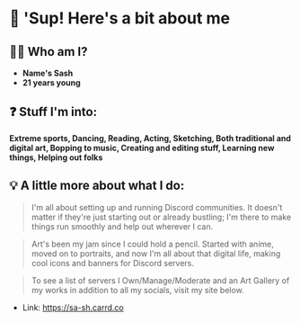 # 👋 'Sup! Here's a bit about me

## 🙋🏻 Who am I?
- **Name's Sash**
- **21 years young**

## ❓ Stuff I'm into:
**Extreme sports, Dancing, Reading, Acting, Sketching, Both traditional and digital art, Bopping to music, Creating and editing stuff, Learning new things, Helping out folks**

## 💡 A little more about what I do:
> I'm all about setting up and running Discord communities. It doesn't matter if they're just starting out or already bustling; I'm there to make things run smoothly and help out wherever I can.

> Art's been my jam since I could hold a pencil. Started with anime, moved on to portraits, and now I'm all about that digital life, making cool icons and banners for Discord servers.

> To see a list of servers I Own/Manage/Moderate and an Art Gallery of my works in addition to all my socials, visit my site below.
- Link: https://sa-sh.carrd.co
